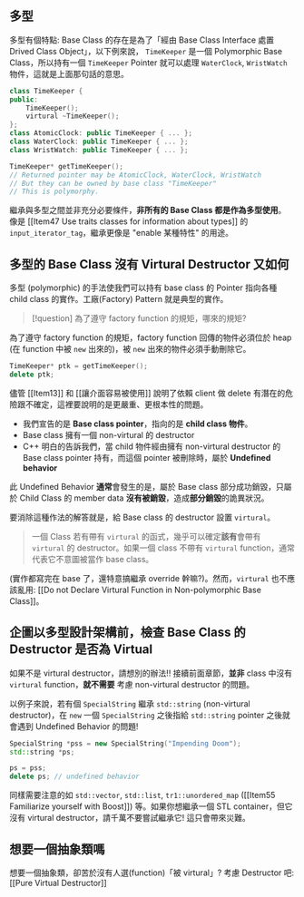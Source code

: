 
## 多型
多型有個特點: Base Class 的存在是為了「經由 Base Class Interface 處置 Drived Class Object」，以下例來說， `TimeKeeper` 是一個 Polymorphic Base Class，所以持有一個 `TimeKeeper` Pointer 就可以處理 `WaterClock`, `WristWatch` 物件，這就是上面那句話的意思。

```cpp
class TimeKeeper {
public:
	TimeKeeper();
	virtural ~TimeKeeper();
};
class AtomicClock: public TimeKeeper { ... };
class WaterClock: public TimeKeeper { ... };
class WristWatch: public TimeKeeper { ... };

TimeKeeper* getTimeKeeper(); 
// Returned pointer may be AtomicClock, WaterClock, WristWatch
// But they can be owned by base class "TimeKeeper"
// This is polymorphy.
```

繼承與多型之間並非充分必要條件，**非所有的 Base Class 都是作為多型使用**。
像是 [[Item47 Use traits classes for information about types]] 的 `input_iterator_tag`，繼承更像是 "enable 某種特性" 的用途。 


## 多型的 Base Class 沒有 Virtural Destructor 又如何
多型 (polymorphic) 的手法使我們可以持有 base class 的 Pointer 指向各種 child class 的實作。工廠(Factory) Pattern 就是典型的實作。

> [!question]
> 為了遵守 factory function 的規矩，哪來的規矩?

為了遵守 factory function 的規矩，factory function 回傳的物件必須位於 heap (在 function 中被 `new` 出來的)，被 `new` 出來的物件必須手動刪除它。
```cpp
TimeKeeper* ptk = getTimeKeeper();
delete ptk;
```

儘管 [[Item13]] 和 [[讓介面容易被使用]] 說明了依賴 client 做 delete 有潛在的危險跟不確定，這裡要說明的是更嚴重、更根本性的問題。
- 我們宣告的是 **Base class pointer**，指向的是 **child class 物件**。
- Base class 擁有一個 non-virtural 的 destructor
- C++ 明白的告訴我們，當 child 物件經由擁有 non-virtural destructor 的 Base class pointer 持有，而這個 pointer 被刪除時，屬於 **Undefined behavior**

此 Undefined Behavior **通常**會發生的是，屬於 Base class 部分成功銷毀，只屬於 Child Class 的 member data **沒有被銷毀**，造成**部分銷毀**的詭異狀況。

要消除這種作法的解答就是，給 Base class 的 destructor 設置 `virtural`。

> 一個 Class 若有帶有 `virtural` 的函式，幾乎可以確定**該有**會帶有 `virtural` 的 destructor。如果一個 class 不帶有 `virtural` function，通常代表它不意圖被當作 base class。

 (實作都寫完在 base 了，還特意搞繼承 override 幹嘛?)。然而，`virtural` 也不應該亂用: [[Do not Declare Virtural Function in Non-polymorphic Base Class]]。

## 企圖以多型設計架構前，檢查 Base Class 的 Destructor 是否為 Virtual

如果不是 virtural destructor，請想別的辦法!! 
接續前面章節，**並非** class 中沒有 `virtural` function，**就不需要** 考慮 non-virtural destructor 的問題。

以例子來說，若有個 `SpecialString` 繼承 `std::string` (non-virtural destructor)，在 `new` 一個 `SpecialString` 之後指給 `std::string` pointer 之後就會遇到 Undefined Behavior 的問題! 

```cpp
SpecialString *pss = new SpecialString("Impending Doom");
std::string *ps;

ps = pss;
delete ps; // undefined behavior
```

同樣需要注意的如 `std::vector`, `std::list`, `tr1::unordered_map` ([[Item55 Familiarize yourself with Boost]]) 等。如果你想繼承一個 STL container，但它沒有 virtural destructor，請千萬不要嘗試繼承它! 這只會帶來災難。

## 想要一個抽象類嗎
想要一個抽象類，卻苦於沒有人選(function)「被 virtural」? 考慮 Destructor 吧: [[Pure Virtual Destructor]]


